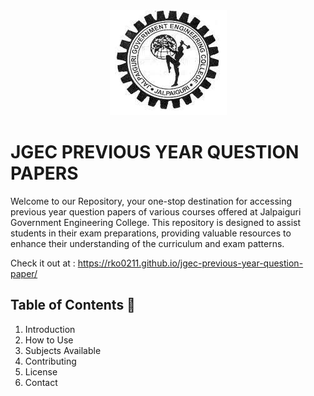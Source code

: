 <div align="center"><img src="readme logo.jpeg"/></div>

# JGEC PREVIOUS YEAR QUESTION PAPERS

Welcome to our Repository, your one-stop destination for accessing previous year question papers of various courses offered at Jalpaiguri Government Engineering College. This repository is designed to assist students in their exam preparations, providing valuable resources to enhance their understanding of the curriculum and exam patterns.

Check it out at : https://rko0211.github.io/jgec-previous-year-question-paper/

## Table of Contents 📖

1) Introduction
2) How to Use
3) Subjects Available
4) Contributing
5) License
6) Contact